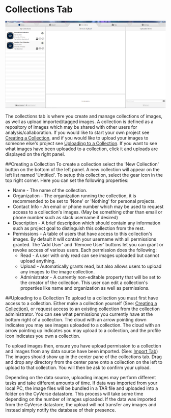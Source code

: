 # Collections Tab
![Collections Tab](./screenshots/collections.PNG)

The collections tab is where you create and manage collections of images, as well as upload imported/tagged images. A collection is defined as a repository of images which may be shared with other users for analysis/callaboration. If you would like to start your own project see [Creating a Collection](#creating-a-collection), and if you would like to upload your images to someone else's project see [Uploading to a Collection](#uploading-to-a-collection). If you want to see what images have been uploaded to a collection, click it and uploads are displayed on the right panel.

##Creating a Collection
To create a collection select the 'New Collection' button on the bottom of the left panel. A new collection will appear on the left list named 'Untitled'. To setup this collection, select the gear icon in the top right corner. Here you can set the following properties:
- Name - The name of the collection.
- Organization - The organization running the collection, it is recommended to be set to 'None' or 'Nothing' for personal projects.
- Contact Info - An email or phone number which may be used to request access to a collection's images. (May be something other than email or phone number such as slack username if desired)
- Description - A brief description which should contain any information such as project goal to distinguish this collection from the rest.
- Permissions - A table of users that have access to this collection's images. By default it will contain your username with all permissions granted. The 'Add User' and 'Remove User' buttons let you can grant or revoke access of various users. Each permission does the following:
    - Read - A user with only read can see images uploaded but cannot upload anything.
    - Upload - Automatically grants read, but also allows users to upload any images to the image collection.
    - Administrator - A currently non-editable property that will be set to the creator of the collection. This user can edit a collection's properties like name and organization as well as permissions.

##Uploading to a Collection
To upload to a collection you must first have access to a collection. Either make a collection yourself (See: [Creating a Collection](#creating-a-collection)), or request access to an existing collection from the collection administrator. You can see what permissions you currently have at the bottom right of a collection. The cloud with an arrow pointing down indicates you may see images uploaded to a collection. The cloud with an arrow pointing up indicates you may upload to a collection, and the profile icon indicates you own a collection.

To upload images then, ensure you have upload permission to a collection and images from any data source have been imported. (See: [Import Tab](./Import.md)) The images should show up in the center pane of the collections tab. Drag and drop any directory from the center pane onto a collection on the left to upload to that collection. You will then be ask to confirm your upload. 

Depending on the data source, uploading images may perform different tasks and take different amounts of time. If data was imported from your local PC, the image files will be bundled in a TAR file and uploaded into a folder on the CyVerse datastore. This process will take some time depending on the number of images uploaded. If the data was imported from the CyVerse datastore, the upload will not transfer any images and instead simply notify the database of their presence. 